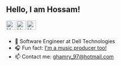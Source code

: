 ## Hello, I am Hossam!


<a href="https://linkedin.com/in/hossam-elghamry-035180164">
  <img align="left" alt="Hossam's Linkdein" width="25px" src="https://cdn.jsdelivr.net/npm/simple-icons@v3/icons/linkedin.svg" color="grey"/>
</a>
<a href="https://instagram.com/flarizemusic/">
  <img align="left" alt="Hossam's Instagram" width="25px" src="https://cdn.jsdelivr.net/npm/simple-icons@v3/icons/instagram.svg" />
</a>
<a href="https://www.youtube.com/channel/UCZ8rNhEA2ei2IgouQoUQO7A">
  <img align="left" alt="Hossam's YouTube" width="25px" src="https://cdn.jsdelivr.net/npm/simple-icons@v3/icons/youtube.svg" />
</a>

<br/>
<br/>

- 🔭 Software Engineer at Dell Technologies
- 🎧 Fun fact: [I'm a music producer too!](https://open.spotify.com/artist/5VYUbhKpehcGwceLDeb1WU)
- 📫 Contact me: ghamry_97@hotmail.com

